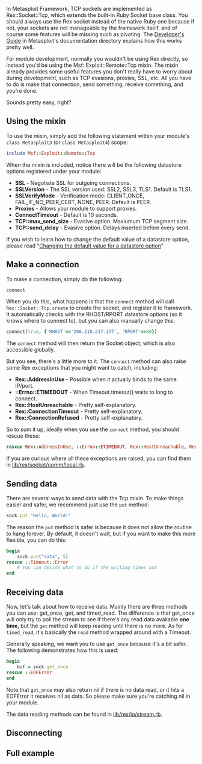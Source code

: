 In Metasploit Framework, TCP sockets are implemented as Rex::Socket::Tcp, which extends the built-in Ruby Socket base class. You should always use the Rex socket instead of the native Ruby one because if not, your sockets are not manageable by the framework itself, and of course some features will be missing such as pivoting. The [Developer's Guide](https://github.com/rapid7/metasploit-framework/blob/master/documentation/developers_guide.pdf) in Metasploit's documentation directory explains how this works pretty well.

For module development, normally you wouldn't be using Rex directly, so instead you'd be using the Msf::Exploit::Remote::Tcp mixin. The mixin already provides some useful features you don't really have to worry about during development, such as TCP evasions, proxies, SSL, etc. All you have to do is make that connection, send something, receive something, and you're done.

Sounds pretty easy, right?

## Using the mixin

To use the mixin, simply add the following statement within your module's ```class Metasploit3``` (or ```class Metasploit4```) scope:

```ruby
include Msf::Exploit::Remote::Tcp
```

When the mixin is included, notice there will be the following datastore options registered under your module:

* **SSL** - Negotiate SSL for outgoing connections.
* **SSLVersion** - The SSL version used: SSL2, SSL3, TLS1. Default is TLS1.
* **SSLVerifyMode** - Verification mode: CLIENT_ONCE, FAIL_IF_NO_PEER_CERT, NONE, PEER. Default is PEER.
* **Proxies** - Allows your module to support proxies.
* **ConnectTimeout** - Default is 10 seconds.
* **TCP::max_send_size** - Evasive option. Maxiumum TCP segment size.
* **TCP::send_delay** - Evasive option. Delays inserted before every send.

If you wish to learn how to change the default value of a datastore option, please read "[Changing the default value for a datastore option](https://github.com/rapid7/metasploit-framework/wiki/How-to-use-datastore-options#changing-the-default-value-for-a-datastore-option)"

## Make a connection

To make a connection, simply do the following:

```ruby
connect
```

When you do this, what happens is that the ```connect``` method will call ```Rex::Socket::Tcp.create``` to create the socket, and register it to framework. It automatically checks with the RHOST/RPORT datastore options (so it knows where to connect to), but you can also manually change this:

```ruby
connect(true, {'RHOST'=>'208.118.237.137', 'RPORT'=>80})
```

The ```connect``` method will then return the Socket object, which is also accessible globally.

But you see, there's a little more to it. The ```connect``` method can also raise some Rex exceptions that you might want to catch, including:

* **Rex::AddressInUse** - Possible when it actually binds to the same IP/port.
* **::Errno::ETIMEDOUT** - When Timeout.timeout() waits to long to connect.
* **Rex::HostUnreachable** - Pretty self-explanatory.
* **Rex::ConnectionTimeout** - Pretty self-explanatory.
* **Rex::ConnectionRefused** - Pretty self-explanatory.

So to sum it up, ideally when you use the ```connect``` method, you should rescue these:

```ruby
rescue Rex::AddressInUse, ::Errno::ETIMEDOUT, Rex::HostUnreachable, Rex::ConnectionTimeout, Rex::ConnectionRefused
```

If you are curious where all these exceptions are raised, you can find them in [lib/rex/socket/comm/local.rb](https://github.com/rapid7/metasploit-framework/blob/master/lib/rex/socket/comm/local.rb).

## Sending data

There are several ways to send data with the Tcp mixin. To make things easier and safer, we recommend just use the ```put``` method:

```ruby
sock.put "Hello, World!"
```

The reason the ```put``` method is safer is because it does not allow the routine to hang forever. By default, it doesn't wait, but if you want to make this more flexible, you can do this:

```ruby
begin
	sock.put("data", 5)
rescue ::Timeout::Error
	# You can decide what to do if the writing times out
end
```

## Receiving data

Now, let's talk about how to receive data. Mainly there are three methods you can use: get_once, get, and timed_read. The difference is that get_once will only try to poll the stream to see if there's any read data available **one time**, but the ```get``` method will keep reading until there is no more. As for ```timed_read```, it's basically the ```read``` method wrapped around with a Timeout.

Generally speaking, we want you to use ```get_once``` because it's a bit safer. The following demonstrates how this is used:

```ruby
begin
	buf = sock.get_once
rescue ::EOFError
end
```

Note that ```get_once``` may also return nil if there is no data read, or it hits a EOFError it receives nil as data. So please make sure you're catching nil in your module.

The data reading methods can be found in [lib/rex/io/stream.rb](https://github.com/rapid7/metasploit-framework/blob/master/lib/rex/io/stream.rb).

## Disconnecting

## Full example